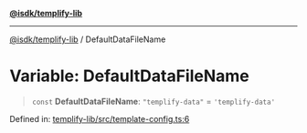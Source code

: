 [**@isdk/templify-lib**](../README.md)

***

[@isdk/templify-lib](../globals.md) / DefaultDataFileName

# Variable: DefaultDataFileName

> `const` **DefaultDataFileName**: `"templify-data"` = `'templify-data'`

Defined in: [templify-lib/src/template-config.ts:6](https://github.com/isdk/templify-lib.js/blob/3ca95101e07571731e768c30a7a5d33db8d3686c/src/template-config.ts#L6)
